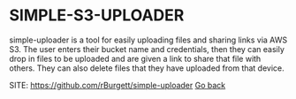 # SIMPLE-S3-UPLOADER

 simple-uploader is a tool for easily uploading files
 and sharing links via AWS S3. The user enters their
 bucket name and credentials, then they can easily drop
 in files to be uploaded and are given a link to share
 that file with others. They can also delete files that
 they have uploaded from that device.

 SITE: https://github.com/rBurgett/simple-uploader
 [Go back](https://portable-linux-apps.github.io/apps.html)
